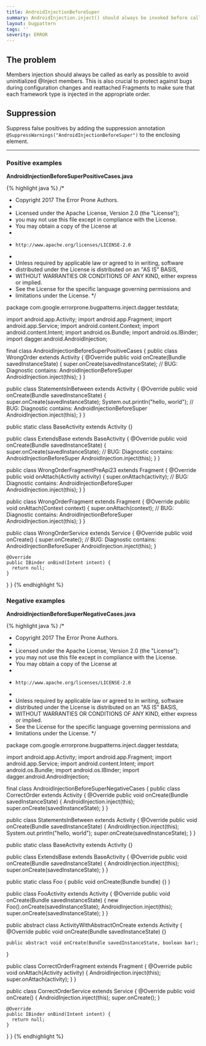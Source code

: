 ```yaml
---
title: AndroidInjectionBeforeSuper
summary: AndroidInjection.inject() should always be invoked before calling super.lifecycleMethod()
layout: bugpattern
tags: ''
severity: ERROR
---
```


<!--
*** AUTO-GENERATED, DO NOT MODIFY ***
To make changes, edit the @BugPattern annotation or the explanation in docs/bugpattern.
-->


## The problem
Members injection should always be called as early as possible to avoid
uninitialized @Inject members. This is also crucial to protect against bugs
during configuration changes and reattached Fragments to make sure that each
framework type is injected in the appropriate order.

## Suppression
Suppress false positives by adding the suppression annotation `@SuppressWarnings("AndroidInjectionBeforeSuper")` to the enclosing element.

----------

### Positive examples
__AndroidInjectionBeforeSuperPositiveCases.java__

{% highlight java %}
/*
 * Copyright 2017 The Error Prone Authors.
 *
 * Licensed under the Apache License, Version 2.0 (the "License");
 * you may not use this file except in compliance with the License.
 * You may obtain a copy of the License at
 *
 *     http://www.apache.org/licenses/LICENSE-2.0
 *
 * Unless required by applicable law or agreed to in writing, software
 * distributed under the License is distributed on an "AS IS" BASIS,
 * WITHOUT WARRANTIES OR CONDITIONS OF ANY KIND, either express or implied.
 * See the License for the specific language governing permissions and
 * limitations under the License.
 */

package com.google.errorprone.bugpatterns.inject.dagger.testdata;

import android.app.Activity;
import android.app.Fragment;
import android.app.Service;
import android.content.Context;
import android.content.Intent;
import android.os.Bundle;
import android.os.IBinder;
import dagger.android.AndroidInjection;

final class AndroidInjectionBeforeSuperPositiveCases {
  public class WrongOrder extends Activity {
    @Override
    public void onCreate(Bundle savedInstanceState) {
      super.onCreate(savedInstanceState);
      // BUG: Diagnostic contains: AndroidInjectionBeforeSuper
      AndroidInjection.inject(this);
    }
  }

  public class StatementsInBetween extends Activity {
    @Override
    public void onCreate(Bundle savedInstanceState) {
      super.onCreate(savedInstanceState);
      System.out.println("hello, world");
      // BUG: Diagnostic contains: AndroidInjectionBeforeSuper
      AndroidInjection.inject(this);
    }
  }

  public static class BaseActivity extends Activity {}

  public class ExtendsBase extends BaseActivity {
    @Override
    public void onCreate(Bundle savedInstanceState) {
      super.onCreate(savedInstanceState);
      // BUG: Diagnostic contains: AndroidInjectionBeforeSuper
      AndroidInjection.inject(this);
    }
  }

  public class WrongOrderFragmentPreApi23 extends Fragment {
    @Override
    public void onAttach(Activity activity) {
      super.onAttach(activity);
      // BUG: Diagnostic contains: AndroidInjectionBeforeSuper
      AndroidInjection.inject(this);
    }
  }

  public class WrongOrderFragment extends Fragment {
    @Override
    public void onAttach(Context context) {
      super.onAttach(context);
      // BUG: Diagnostic contains: AndroidInjectionBeforeSuper
      AndroidInjection.inject(this);
    }
  }

  public class WrongOrderService extends Service {
    @Override
    public void onCreate() {
      super.onCreate();
      // BUG: Diagnostic contains: AndroidInjectionBeforeSuper
      AndroidInjection.inject(this);
    }

    @Override
    public IBinder onBind(Intent intent) {
      return null;
    }
  }
}
{% endhighlight %}

### Negative examples
__AndroidInjectionBeforeSuperNegativeCases.java__

{% highlight java %}
/*
 * Copyright 2017 The Error Prone Authors.
 *
 * Licensed under the Apache License, Version 2.0 (the "License");
 * you may not use this file except in compliance with the License.
 * You may obtain a copy of the License at
 *
 *     http://www.apache.org/licenses/LICENSE-2.0
 *
 * Unless required by applicable law or agreed to in writing, software
 * distributed under the License is distributed on an "AS IS" BASIS,
 * WITHOUT WARRANTIES OR CONDITIONS OF ANY KIND, either express or implied.
 * See the License for the specific language governing permissions and
 * limitations under the License.
 */

package com.google.errorprone.bugpatterns.inject.dagger.testdata;

import android.app.Activity;
import android.app.Fragment;
import android.app.Service;
import android.content.Intent;
import android.os.Bundle;
import android.os.IBinder;
import dagger.android.AndroidInjection;

final class AndroidInjectionBeforeSuperNegativeCases {
  public class CorrectOrder extends Activity {
    @Override
    public void onCreate(Bundle savedInstanceState) {
      AndroidInjection.inject(this);
      super.onCreate(savedInstanceState);
    }
  }

  public class StatementsInBetween extends Activity {
    @Override
    public void onCreate(Bundle savedInstanceState) {
      AndroidInjection.inject(this);
      System.out.println("hello, world");
      super.onCreate(savedInstanceState);
    }
  }

  public static class BaseActivity extends Activity {}

  public class ExtendsBase extends BaseActivity {
    @Override
    public void onCreate(Bundle savedInstanceState) {
      AndroidInjection.inject(this);
      super.onCreate(savedInstanceState);
    }
  }

  public static class Foo {
    public void onCreate(Bundle bundle) {}
  }

  public class FooActivity extends Activity {
    @Override
    public void onCreate(Bundle savedInstanceState) {
      new Foo().onCreate(savedInstanceState);
      AndroidInjection.inject(this);
      super.onCreate(savedInstanceState);
    }
  }

  public abstract class ActivityWithAbstractOnCreate extends Activity {
    @Override
    public void onCreate(Bundle savedInstanceState) {}

    public abstract void onCreate(Bundle savedInstanceState, boolean bar);
  }

  public class CorrectOrderFragment extends Fragment {
    @Override
    public void onAttach(Activity activity) {
      AndroidInjection.inject(this);
      super.onAttach(activity);
    }
  }

  public class CorrectOrderService extends Service {
    @Override
    public void onCreate() {
      AndroidInjection.inject(this);
      super.onCreate();
    }

    @Override
    public IBinder onBind(Intent intent) {
      return null;
    }
  }
}
{% endhighlight %}


